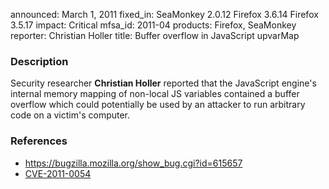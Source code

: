 announced: March 1, 2011
fixed_in: SeaMonkey 2.0.12
          Firefox 3.6.14
          Firefox 3.5.17
impact: Critical
mfsa_id: 2011-04
products: Firefox, SeaMonkey
reporter: Christian Holler
title: Buffer overflow in JavaScript upvarMap

<h3>Description</h3>

<p>Security researcher <strong>Christian Holler</strong> reported that
the JavaScript engine's internal memory mapping of non-local JS
variables contained a buffer overflow which could potentially be used
by an attacker to run arbitrary code on a victim's computer.</p>

<h3>References</h3>

<ul>
  <li><a href="https://bugzilla.mozilla.org/show_bug.cgi?id=615657">https://bugzilla.mozilla.org/show_bug.cgi?id=615657</a></li>
  <li><a class="ex-ref" href="http://cve.mitre.org/cgi-bin/cvename.cgi?name=CVE-2011-0054">CVE-2011-0054</a></li>
</ul>




